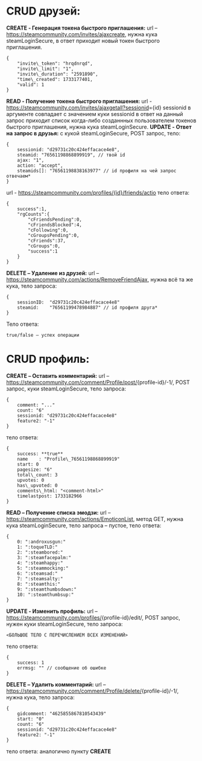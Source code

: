 #	﻿CRUD друзей: 
**CREATE - Генерация токена быстрого приглашения:** url – <https://steamcommunity.com/invites/ajaxcreate>, нужна кука steamLoginSecure, в ответ приходит новый токен быстрого приглашения.

	{
		"invite\_token": "hrqdnrqd",
		"invite\_limit": "1",
		"invite\_duration": "2591890",
		"time\_created": 1733177401,
		"valid": 1
	}
**READ - Получение токена быстрого приглашения:** url - <https://steamcommunity.com/invites/ajaxgetall?sessionid>={id} sessionid в аргументе совпадает с значением куки sessionid в ответ на данный запрос приходит список когда-либо созданнных пользователем токенов быстрого приглашения, нужна кука steamLoginSecure.
**UPDATE - Ответ на запрос в друзья:** с кукой steamLoginSecure, POST запрос, тело:

	{
		sessionid: "d29731c20c424effacace4e8",
		steamid: "76561198868899919", // твой id
		ajax: "1",
		action: "accept",
		steamids[]: "76561198838163977" // id профиля на чей запрос отвечаем*
	}
url - <https://steamcommunity.com/profiles/>[{id}/friends/actio]()
тело ответа: 

	{
		success":1,
		"rgCounts":{
			"cFriendsPending":0,
			"cFriendsBlocked":4,
			"cFollowing":0,
			"cGroupsPending":0,
			"cFriends":37,
			"cGroups":0,
			"success":1
		}
	}
**DELETE – Удаление из друзей:** url – <https://steamcommunity.com/actions/RemoveFriendAjax>, нужна всё та же кука, тело запроса:

	{
		sessionID:	"d29731c20c424effacace4e8"
		steamid:	"76561199478984887" // id профиля друга*
	}
Тело ответа:

	true/false – успех операции
#	CRUD профиль:
**CREATE – Оставить комментарий:** url – <https://steamcommunity.com/comment/Profile/post/>{profile-id}/-1/, POST запрос, куки steamLoginSecure, тело запроса: 

	{
		comment: "..."
		count: "6"
		sessionid: "d29731c20c424effacace4e8"
		feature2: "-1"
	}
тело ответа:

	{
		success: **true**
		name	: "Profile\_76561198868899919"
		start: 0
		pagesize: "6"
		total\_count: 3
		upvotes: 0
		has\_upvoted: 0
		comments\_html: "<comment-html>"
		timelastpost: 1733182966
	}
**READ – Получение списка эмодзи:** url – <https://steamcommunity.com/actions/EmoticonList>, метод GET, нужна кука steamLoginSecure, тело запроса – пустое, тело ответа:

	{
		0: ":androxusgun:"
		1: ":toqueTLD:"
		2: ":steambored:"
		3: ":steamfacepalm:"
		4: ":steamhappy:"
		5: ":steammocking:"
		6: ":steamsad:"
		7: ":steamsalty:"
		8: ":steamthis:"
		9: ":steamthumbsdown:"
		10: ":steamthumbsup:"
	}
**UPDATE -  Изменить профиль:** url – <https://steamcommunity.com/profiles/>{profile-id}/edit/, POST запрос, нужен куки steamLoginSecure, тело запроса:

	<БОЛЬШОЕ ТЕЛО С ПЕРЕЧИСЛЕНИЕМ ВСЕХ ИЗМЕНЕНИЙ>
тело ответа:

	{
		success: 1
		errmsg: "" // сообщение об ошибке
	}
**DELETE – Удалить комментарий:** url – <https://steamcommunity.com/comment/Profile/delete/>{profile-id}/-1/, нужна кука, тело запроса:

	{
		gidcomment: "4625855867810543439"
		start: "0"
		count: "6"
		sessionid: "d29731c20c424effacace4e8"
		feature2: "-1"
	}
тело ответа: аналогично пункту **CREATE**

